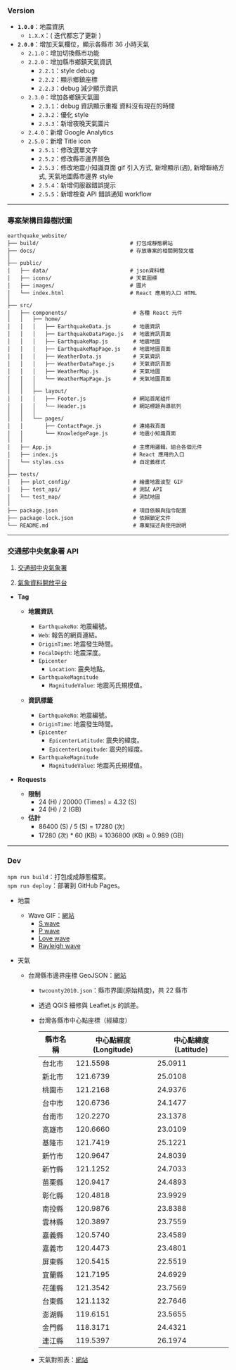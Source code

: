 ### Version

- **`1.0.0`**：地震資訊
  - `1.X.X`：( 迭代都忘了更新 )
- **`2.0.0`**：增加天氣欄位，顯示各縣市 36 小時天氣
  - `2.1.0`：增加切換縣市功能
  - `2.2.0`：增加縣市鄉鎮天氣資訊
    - `2.2.1`：style debug
    - `2.2.2`：顯示鄉鎮座標
    - `2.2.3`：debug 減少顯示資訊
  - `2.3.0`：增加各鄉鎮天氣圖
    - `2.3.1`：debug 資訊顯示重複 資料沒有現在的時間
    - `2.3.2`：優化 style
    - `2.3.3`：新增夜晚天氣圖片
  - `2.4.0`：新增 Google Analytics
  - `2.5.0`：新增 Title icon
    - `2.5.1`：修改選單文字
    - `2.5.2`：修改縣市邊界顏色
    - `2.5.3`：修改地震小知識頁面 gif 引入方式, 新增顯示(週), 新增聯絡方式, 天氣地圖縣市邊界 style
    - `2.5.4`：新增伺服器錯誤提示
    - `2.5.5`：新增檢查 API 錯誤通知 workflow

---

### 專案架構目錄樹狀圖

```
earthquake_website/
├── build/                             # 打包成靜態網站
├── docs/                              # 存放專案的相關開發文檔
│
├── public/
│   ├── data/                          # json資料檔
│   ├── icons/                         # 天氣圖標
│   ├── images/                        # 圖片
│   └── index.html                     # React 應用的入口 HTML
│
├── src/
│   ├── components/                     # 各種 React 元件
│   │   ├── home/
│   │   │   ├── EarthquakeData.js       # 地震資訊
│   │   │   ├── EarthquakeDataPage.js   # 地震資訊頁面
│   │   │   ├── EarthquakeMap.js        # 地震地圖
│   │   │   ├── EarthquakeMapPage.js    # 地震地圖頁面
│   │   │   ├── WeatherData.js          # 天氣資訊
│   │   │   ├── WeatherDataPage.js      # 天氣資訊頁面
│   │   │   ├── WeatherMap.js           # 天氣地圖
│   │   │   └── WeatherMapPage.js       # 天氣地圖頁面
│   │   │
│   │   ├── layout/
│   │   │   ├── Footer.js               # 網站首尾組件
│   │   │   └── Header.js               # 網站標題與導航列
│   │   │
│   │   └── pages/
│   │       ├── ContactPage.js          # 連絡我頁面
│   │       └── KnowledgePage.js        # 地震小知識頁面
│   │
│   ├── App.js                          # 主應用邏輯，組合各個元件
│   ├── index.js                        # React 應用的入口
│   └── styles.css                      # 自定義樣式
│
├── tests/
│   ├── plot_config/                    # 繪畫地震波型 GIF
│   ├── test_api/                       # 測試 API
│   └── test_map/                       # 測試地圖
│
├── package.json                        # 項目依賴與指令配置
├── package-lock.json                   # 依賴鎖定文件
└── README.md                           # 專案描述與使用說明
```

---

### 交通部中央氣象署 API

1. [交通部中央氣象署](https://www.cwa.gov.tw/V8/C/)

2. [氣象資料開放平台](https://opendata.cwa.gov.tw/index)

- **Tag**

  - **地震資訊**

    - `EarthquakeNo`: 地震編號。
    - `Web`: 報告的網頁連結。
    - `OriginTime`: 地震發生時間。
    - `FocalDepth`: 地震深度。
    - `Epicenter`
      - `Location`: 震央地點。
    - `EarthquakeMagnitude`
      - `MagnitudeValue`: 地震芮氏規模值。

  - **資訊標籤**

    - `EarthquakeNo`: 地震編號。
    - `OriginTime`: 地震發生時間。
    - `Epicenter`
      - `EpicenterLatitude`: 震央的緯度。
      - `EpicenterLongitude`: 震央的經度。
    - `EarthquakeMagnitude`
      - `MagnitudeValue`: 地震芮氏規模值。

- **Requests**

  - **限制**
    - 24 (H) / 20000 (Times) = 4.32 (S)
    - 24 (H) / 2 (GB)
  - **估計**
    - 86400 (S) / 5 (S) = 17280 (次)
    - 17280 (次) \* 60 (KB) = 1036800 (KB) ≈ 0.989 (GB)

---

### Dev

`npm run build`：打包成成靜態檔案。  
`npm run deploy`：部署到 GitHub Pages。

- 地震

  - Wave GIF：[網站](https://imgur.com/a/O7Jq0Hy)
    - [S wave](https://i.imgur.com/05kws0p.gif)
    - [P wave](https://i.imgur.com/CBkQxk2.gif)
    - [Love wave](https://i.imgur.com/b1QsFzV.gif)
    - [Rayleigh wave](https://i.imgur.com/vHhYN2J.gif)

- 天氣

  - 台灣縣市邊界座標 GeoJSON：[網站](https://github.com/ronnywang/twgeojson)

    - `twcounty2010.json`：縣市界圖(原始精度)，共 22 縣市
    - 透過 QGIS 細修與 Leaflet.js 的誤差。

    - 台灣各縣市中心點座標（經緯度）

      | 縣市名稱 | 中心點經度 (Longitude) | 中心點緯度 (Latitude) |
      | -------- | ---------------------- | --------------------- |
      | 台北市   | 121.5598               | 25.0911               |
      | 新北市   | 121.6739               | 25.0108               |
      | 桃園市   | 121.2168               | 24.9376               |
      | 台中市   | 120.6736               | 24.1477               |
      | 台南市   | 120.2270               | 23.1378               |
      | 高雄市   | 120.6660               | 23.0109               |
      | 基隆市   | 121.7419               | 25.1221               |
      | 新竹市   | 120.9647               | 24.8039               |
      | 新竹縣   | 121.1252               | 24.7033               |
      | 苗栗縣   | 120.9417               | 24.4893               |
      | 彰化縣   | 120.4818               | 23.9929               |
      | 南投縣   | 120.9876               | 23.8388               |
      | 雲林縣   | 120.3897               | 23.7559               |
      | 嘉義縣   | 120.5740               | 23.4589               |
      | 嘉義市   | 120.4473               | 23.4801               |
      | 屏東縣   | 120.5415               | 22.5519               |
      | 宜蘭縣   | 121.7195               | 24.6929               |
      | 花蓮縣   | 121.3542               | 23.7569               |
      | 台東縣   | 121.1132               | 22.7646               |
      | 澎湖縣   | 119.6151               | 23.5655               |
      | 金門縣   | 118.3171               | 24.4321               |
      | 連江縣   | 119.5397               | 26.1974               |

    - 天氣對照表：[網站](https://www.cwa.gov.tw/V8/C/K/Weather_Icon.html?utm_source=chatgpt.com)
